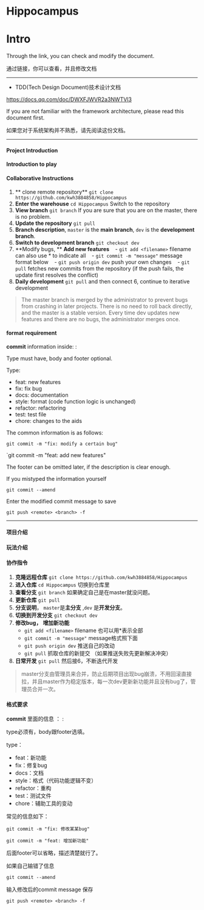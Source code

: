 # Hippocampus

# Intro 

Through the link, you can check and modify the document.

通过链接，你可以查看，并且修改文档

---

- TDD(Tech Design Document)技术设计文档

https://docs.qq.com/doc/DWXFJWVR2a3NWTVl3

If you are not familiar with the framework architecture, please read this document first.

如果您对于系统架构并不熟悉，请先阅读这份文档。

---

#### Project Introduction


#### Introduction to play


#### Collaborative Instructions

1. ** clone remote repository** `git clone https://github.com/kwh3884858/Hippocampus`
2. **Enter the warehouse** `cd Hippocampus` Switch to the repository
3. **View branch** `git branch` If you are sure that you are on the master, there is no problem.
4. **Update the repository** `git pull`
5. **Branch description**, `master` is the **main branch**, `dev` is the **development branch**.
6. **Switch to development branch** `git checkout dev`
7. **Modify bugs, ** **Add new features**
   - `git add <filename>` filename can also use * to indicate all
   - `git commit -m "message"` message format below
   - `git push origin dev` push your own changes
   - `git pull` fetches new commits from the repository (if the push fails, the update first resolves the conflict)
8. **Daily development** `git pull` and then connect 6, continue to iterative development

> The master branch is merged by the administrator to prevent bugs from crashing in later projects. There is no need to roll back directly, and the master is a stable version. Every time dev updates new features and there are no bugs, the administrator merges once.

#### format requirement 

**commit** information inside: <type> : <body> <footer>

Type must have, body and footer optional.

Type:

- feat: new features
- fix: fix bug
- docs: documentation
- style: format (code function logic is unchanged)
- refactor: refactoring
- test: test file
- chore: changes to the aids

The common information is as follows:

`git commit -m "fix: modify a certain bug" `

`git commit -m "feat: add new features"

The footer can be omitted later, if the description is clear enough.

If you mistyped the information yourself

`git commit --amend`

Enter the modified commit message to save

`git push <remote> <branch> -f `
   
---
#### 项目介绍


#### 玩法介绍


#### 协作指令

1. **克隆远程仓库** `git clone https://github.com/kwh3884858/Hippocampus`
2. **进入仓库** `cd Hippocampus` 切换到仓库里
3. **查看分支** `git branch`  如果确定自己是在master就没问题。
4. **更新仓库** `git pull` 
5. **分支说明**， `master`是**主分支** ,`dev` 是**开发分支**。
6. **切换到开发分支** `git checkout dev` 
7. **修改bug，** **增加新功能**  
   - `git add <filename>`  filename 也可以用*表示全部
   - `git commit -m "message"` message格式照下面
   - `git push origin dev` 推送自己的改动
   - `git pull` 抓取仓库的新提交 （如果推送失败先更新解决冲突）
8. **日常开发** `git pull` 然后接6，不断迭代开发

> master分支由管理员来合并，防止后期项目出现bug崩溃，不用回滚直接拉，并且master作为稳定版本，每一次dev更新新功能并且没有bug了，管理员合并一次。

#### 格式要求 

**commit** 里面的信息 ：<type> : <body> <footer>

type必须有，body跟footer选填。

type：

- feat：新功能
- fix：修复bug
- docs：文档
- style：格式（代码功能逻辑不变）
- refactor：重构
- test：测试文件
- chore：辅助工具的变动

常见的信息如下：

`git commit -m "fix: 修改某某bug" `

`git commit -m "feat: 增加新功能"` 

后面footer可以省略，描述清楚就行了。

如果自己输错了信息

`git commit --amend` 

输入修改后的commit message 保存

`git push <remote> <branch> -f ` 

